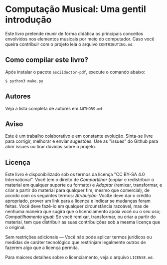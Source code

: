 # Computação Musical: Uma gentil introdução

Este livro pretende reunir de forma didática os principais conceitos envolvidos
nos elementos musicais por meio do computador. Caso você queira contribuir com
o projeto leia o arquivo `CONTRIBUTING.md`.

## Como compilar este livro?

Após instalar o pacote `asciidoctor-pdf`, execute o comando abaixo:

```
$ python3 make.py
```
## Autores

Veja a lista completa de autores em `AUTHORS.md`

## Aviso

Este é um trabalho colaborativo e em constante evolução. Sinta-se livre para
corrigir, melhorar e enviar sugestões.  Use as "issues" do Github para abrir
issues ou tirar dúvidas sobre o projeto.

## Licença

Este livro é disponibilizado sob os termos da licença "CC BY-SA 4.0
International". Você tem o direito de *Compartilhar* (copiar e redistribuir o
material em qualquer suporte ou formato)  e *Adaptar* (remixar, transformar, e
criar a partir do material para qualquer fim, mesmo que comercial), de acordo
com os seguintes termos: *Atribuição*: Voc&e deve dar o crédito apropriado,
prover um link para a licença e indicar se mudanças foram feitas. Você deve
fazê-lo em qualquer circunstância razoável, mas de nenhuma maneira que sugira
que o licenciamento apoia você ou o seu uso; *Compatilhamento igual*: Se você
remixar, transformar, ou criar a partir do material, tem que distribuir as suas
contribuições sob a mesma licença que o original.

Sem restrições adicionais — Você não pode aplicar termos jurídicos ou medidas
de caráter tecnológico que restrinjam legalmente outros de fazerem algo que a
licença permita.

Para maiores detalhes sobre o licenciamento, veja o arquivo `LICENSE.md`.
